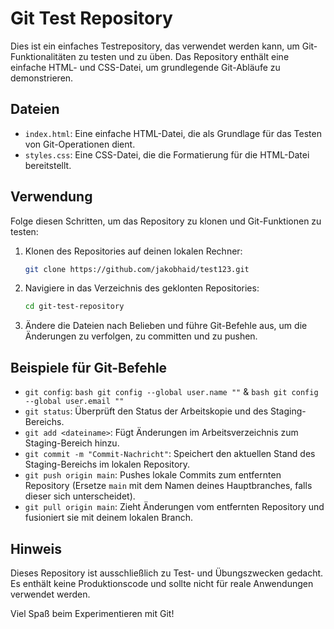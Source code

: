 # Git Test Repository

Dies ist ein einfaches Testrepository, das verwendet werden kann, um Git-Funktionalitäten zu testen und zu üben. Das Repository enthält eine einfache HTML- und CSS-Datei, um grundlegende Git-Abläufe zu demonstrieren.

## Dateien

- `index.html`: Eine einfache HTML-Datei, die als Grundlage für das Testen von Git-Operationen dient.
- `styles.css`: Eine CSS-Datei, die die Formatierung für die HTML-Datei bereitstellt.

## Verwendung

Folge diesen Schritten, um das Repository zu klonen und Git-Funktionen zu testen:

1. Klonen des Repositories auf deinen lokalen Rechner:

    ```bash
    git clone https://github.com/jakobhaid/test123.git
    ```

2. Navigiere in das Verzeichnis des geklonten Repositories:

    ```bash
    cd git-test-repository
    ```

3. Ändere die Dateien nach Belieben und führe Git-Befehle aus, um die Änderungen zu verfolgen, zu committen und zu pushen.

## Beispiele für Git-Befehle

- `git config`: ```bash git config --global user.name ""``` & ```bash git config --global user.email ""```
- `git status`: Überprüft den Status der Arbeitskopie und des Staging-Bereichs.
- `git add <dateiname>`: Fügt Änderungen im Arbeitsverzeichnis zum Staging-Bereich hinzu.
- `git commit -m "Commit-Nachricht"`: Speichert den aktuellen Stand des Staging-Bereichs im lokalen Repository.
- `git push origin main`: Pushes lokale Commits zum entfernten Repository (Ersetze `main` mit dem Namen deines Hauptbranches, falls dieser sich unterscheidet).
- `git pull origin main`: Zieht Änderungen vom entfernten Repository und fusioniert sie mit deinem lokalen Branch.

## Hinweis

Dieses Repository ist ausschließlich zu Test- und Übungszwecken gedacht. Es enthält keine Produktionscode und sollte nicht für reale Anwendungen verwendet werden.

Viel Spaß beim Experimentieren mit Git!
